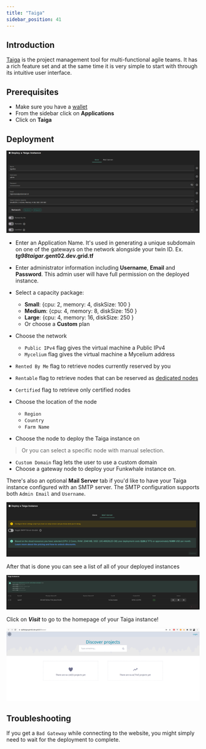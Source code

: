 ```yaml
---
title: "Taiga"
sidebar_position: 41
---
```




## Introduction

[Taiga](https://taiga.io/) is the project management tool for multi-functional agile teams. It has a rich feature set and at the same time it is very simple to start with through its intuitive user interface.

## Prerequisites

- Make sure you have a [wallet](../../wallet_connector)
- From the sidebar click on **Applications**
- Click on **Taiga**

## Deployment

![](./img/solutions_taiga.png)

- Enter an Application Name. It's used in generating a unique subdomain on one of the gateways on the network alongside your twin ID. Ex. ***tg98taigar*.gent02.dev.grid.tf**

- Enter administrator information including **Username**, **Email** and **Password**. This admin user will have full permission on the deployed instance.
- Select a capacity package:
    - **Small**: \{cpu: 2, memory: 4, diskSize: 100 \}
    - **Medium**: \{cpu: 4, memory: 8, diskSize: 150 \}
    - **Large**: \{cpu: 4, memory: 16, diskSize: 250 \}
    - Or choose a **Custom** plan
- Choose the network
   - `Public IPv4` flag gives the virtual machine a Public IPv4
   - `Mycelium` flag gives the virtual machine a Mycelium address
- `Rented By Me` flag to retrieve nodes currently reserved by you
- `Rentable` flag to retrieve nodes that can be reserved as [dedicated nodes](../node_finder#dedicated-nodes)
- `Certified` flag to retrieve only certified nodes 
- Choose the location of the node
   - `Region`
   - `Country`
   - `Farm Name`
- Choose the node to deploy the Taiga instance on
> Or you can select a specific node with manual selection.
- `Custom Domain` flag lets the user to use a custom domain
- Choose a gateway node to deploy your Funkwhale instance on.

There's also an optional **Mail Server** tab if you'd like to have your Taiga instance configured with an SMTP server. The SMTP configuration supports both `Admin Email` and `Username`.

![](./img/taiga4.png)

After that is done you can see a list of all of your deployed instances

![](./img/taiga5.png)

Click on ***Visit*** to go to the homepage of your Taiga instance!

![](./img/taiga6.png)

## Troubleshooting

If you get a `Bad Gateway` while connecting to the website, you might simply need to wait for the deployment to complete.